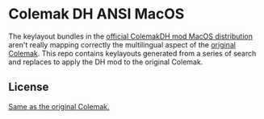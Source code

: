 # Colemak DH ANSI MacOS

The keylayout bundles in the [official ColemakDH mod MacOS distribution](https://github.com/ColemakMods/mod-dh/tree/master/macOS)
aren't really mapping correctly the multilingual aspect of the [original Colemak](https://colemak.com/Mac).
This repo contains keylayouts generated from a series of search and replaces to
apply the DH mod to the original Colemak.

## License

[Same as the original Colemak.](https://colemak.com/License)
